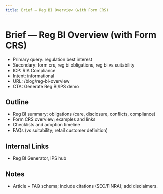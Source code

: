 ```yaml
---
title: Brief — Reg BI Overview (with Form CRS)
---
```


# Brief — Reg BI Overview (with Form CRS)

- Primary query: regulation best interest
- Secondary: form crs, reg bi obligations, reg bi vs suitability
- ICP: RIA Compliance
- Intent: informational
- URL: /blog/reg-bi-overview
- CTA: Generate Reg BI/IPS demo

## Outline
- Reg BI summary; obligations (care, disclosure, conflicts, compliance)
- Form CRS overview; examples and links
- Checklists and adoption timeline
- FAQs (vs suitability; retail customer definition)

## Internal Links
- Reg BI Generator, IPS hub

## Notes
- Article + FAQ schema; include citations (SEC/FINRA); add disclaimers.






